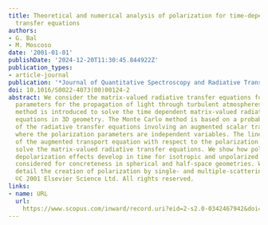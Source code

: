 ```yaml
---
title: Theoretical and numerical analysis of polarization for time-dependent radiative
  transfer equations
authors:
- G. Bal
- M. Moscoso
date: '2001-01-01'
publishDate: '2024-12-20T11:30:45.844922Z'
publication_types:
- article-journal
publication: '*Journal of Quantitative Spectroscopy and Radiative Transfer*'
doi: 10.1016/S0022-4073(00)00124-2
abstract: We consider the matrix-valued radiative transfer equations for the Stokes
  parameters for the propagation of light through turbulent atmospheres. A Monte Carlo
  method is introduced to solve the time dependent matrix-valued radiative transfer
  equations in 3D geometry. The Monte Carlo method is based on a probabilistic representation
  of the radiative transfer equations involving an augmented scalar transport equation
  where the polarization parameters are independent variables. The linear moments
  of the augmented transport equation with respect to the polarization parameters
  solve the matrix-valued radiative transfer equations. We show how polarization and
  depolarization effects develop in time for isotropic and unpolarized point sources,
  considered for concreteness in spherical and half-space geometries. We analyze in
  detail the creation of polarization by single- and multiple-scattering effects.
  ©C 2001 Elsevier Science Ltd. All rights reserved.
links:
- name: URL
  url: 
    https://www.scopus.com/inward/record.uri?eid=2-s2.0-0342467942&doi=10.1016%2fS0022-4073%2800%2900124-2&partnerID=40&md5=e2ec4d9f44c175f1ae4889e5eb7e6d34
---
```

